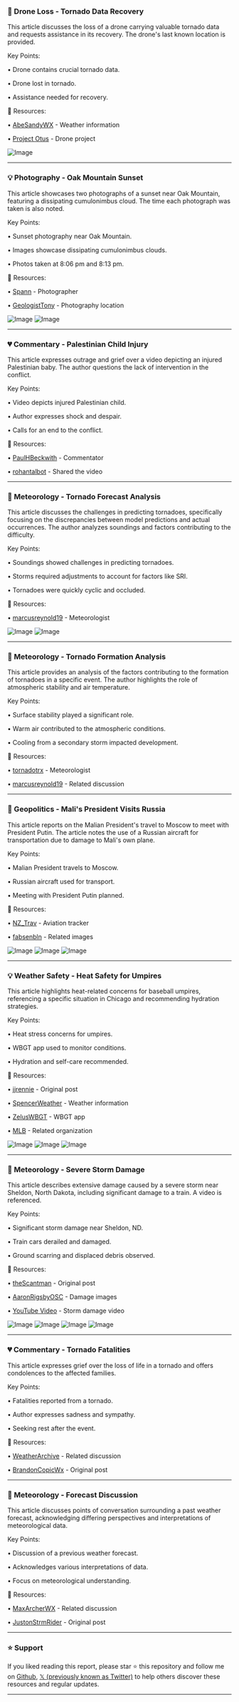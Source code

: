 ### 🤖 Drone Loss - Tornado Data Recovery

This article discusses the loss of a drone carrying valuable tornado data and requests assistance in its recovery.  The drone's last known location is provided.

Key Points:

• Drone contains crucial tornado data.

• Drone lost in tornado.

• Assistance needed for recovery.


🔗 Resources:

• [AbeSandyWX](https://x.com/AbeSandyWX) - Weather information

• [Project Otus](https://x.com/project_otus) - Drone project

![Image](https://pbs.twimg.com/media/GuAYQh9XcAAwOfW?format=jpg&name=small)


---

### 💡 Photography - Oak Mountain Sunset

This article showcases two photographs of a sunset near Oak Mountain, featuring a dissipating cumulonimbus cloud.  The time each photograph was taken is also noted.


Key Points:

• Sunset photography near Oak Mountain.

• Images showcase dissipating cumulonimbus clouds.

• Photos taken at 8:06 pm and 8:13 pm.


🔗 Resources:

• [Spann](https://x.com/spann) - Photographer

• [GeologistTony](https://x.com/GeologistTony) - Photography location


![Image](https://pbs.twimg.com/media/GuAy_itWwAA5RMZ?format=jpg&name=900x900)
![Image](https://pbs.twimg.com/media/GuAzOYdXEAAWFz6?format=jpg&name=small)


---

### 💔 Commentary - Palestinian Child Injury

This article expresses outrage and grief over a video depicting an injured Palestinian baby.  The author questions the lack of intervention in the conflict.

Key Points:

• Video depicts injured Palestinian child.

• Author expresses shock and despair.

• Calls for an end to the conflict.


🔗 Resources:

• [PaulHBeckwith](https://x.com/PaulHBeckwith) - Commentator

• [rohantalbot](https://x.com/rohantalbot) - Shared the video


---

### 🤖 Meteorology - Tornado Forecast Analysis

This article discusses the challenges in predicting tornadoes, specifically focusing on the discrepancies between model predictions and actual occurrences.  The author analyzes soundings and factors contributing to the difficulty.

Key Points:

• Soundings showed challenges in predicting tornadoes.

• Storms required adjustments to account for factors like SRI.

• Tornadoes were quickly cyclic and occluded.


🔗 Resources:

• [marcusreynold19](https://x.com/marcusreynold19) - Meteorologist

![Image](https://pbs.twimg.com/media/Gt_v_klXEAAWM_5?format=jpg&name=small)
![Image](https://pbs.twimg.com/media/Gt_wCuGW4AADXrU?format=jpg&name=small)


---

### 🤖 Meteorology - Tornado Formation Analysis

This article provides an analysis of the factors contributing to the formation of tornadoes in a specific event.  The author highlights the role of atmospheric stability and air temperature.

Key Points:

• Surface stability played a significant role.

• Warm air contributed to the atmospheric conditions.

• Cooling from a secondary storm impacted development.


🔗 Resources:

• [tornadotrx](https://x.com/tornadotrx) - Meteorologist

• [marcusreynold19](https://x.com/marcusreynold19) -  Related discussion


---

### 🤖 Geopolitics - Mali's President Visits Russia

This article reports on the Malian President's travel to Moscow to meet with President Putin. The article notes the use of a Russian aircraft for transportation due to damage to Mali's own plane.

Key Points:

• Malian President travels to Moscow.

• Russian aircraft used for transport.

• Meeting with President Putin planned.


🔗 Resources:

• [NZ_Trav](https://x.com/NZ_Trav) - Aviation tracker

• [fabsenbln](https://x.com/fabsenbln) - Related images

![Image](https://pbs.twimg.com/media/GuASJtyXkAAoTCr?format=jpg&name=900x900)
![Image](https://pbs.twimg.com/media/GuASLdDWsAAcnM1?format=jpg&name=360x360)
![Image](https://pbs.twimg.com/media/GuASMaNWkAAuYGU?format=jpg&name=360x360)


---

### 💡 Weather Safety - Heat Safety for Umpires

This article highlights heat-related concerns for baseball umpires, referencing a specific situation in Chicago and recommending hydration strategies.


Key Points:

• Heat stress concerns for umpires.

• WBGT app used to monitor conditions.

• Hydration and self-care recommended.


🔗 Resources:

• [jjrennie](https://x.com/jjrennie) -  Original post

• [SpencerWeather](https://x.com/SpencerWeather) -  Weather information

• [ZelusWBGT](https://x.com/ZelusWBGT) - WBGT app

• [MLB](https://x.com/MLB) - Related organization

![Image](https://pbs.twimg.com/media/Gt_mW17WkAAbah5?format=jpg&name=small)
![Image](https://pbs.twimg.com/media/Gt_mW2AWUAA1igx?format=jpg&name=360x360)
![Image](https://pbs.twimg.com/media/Gt_mW1_XEAAPn_O?format=jpg&name=small)


---

### 🤖 Meteorology - Severe Storm Damage

This article describes extensive damage caused by a severe storm near Sheldon, North Dakota, including significant damage to a train.  A video is referenced.

Key Points:

• Significant storm damage near Sheldon, ND.

• Train cars derailed and damaged.

• Ground scarring and displaced debris observed.


🔗 Resources:

• [theScantman](https://x.com/theScantman) -  Original post

• [AaronRigsbyOSC](https://x.com/AaronRigsbyOSC) -  Damage images

• [YouTube Video](https://youtube.com/watch?v=HvqEJEy3EH8) - Storm damage video

![Image](https://pbs.twimg.com/media/Gt-ZnUOXcAAaZC_?format=jpg&name=360x360)
![Image](https://pbs.twimg.com/media/Gt-ZnUNXIAA9TUJ?format=jpg&name=360x360)
![Image](https://pbs.twimg.com/media/Gt-ZnUNXoAASyNL?format=jpg&name=360x360)
![Image](https://pbs.twimg.com/media/Gt-ZnUMXMAAt7oP?format=jpg&name=360x360)


---

### 💔 Commentary - Tornado Fatalities

This article expresses grief over the loss of life in a tornado and offers condolences to the affected families.


Key Points:

• Fatalities reported from a tornado.

• Author expresses sadness and sympathy.

• Seeking rest after the event.


🔗 Resources:

• [WeatherArchive](https://x.com/WeatherArchive) - Related discussion

• [BrandonCopicWx](https://x.com/BrandonCopicWx) -  Original post


---

### 🤖 Meteorology - Forecast Discussion

This article discusses points of conversation surrounding a past weather forecast, acknowledging differing perspectives and interpretations of meteorological data.


Key Points:

• Discussion of a previous weather forecast.

• Acknowledges various interpretations of data.

• Focus on meteorological understanding.


🔗 Resources:

• [MaxArcherWX](https://x.com/MaxArcherWX) - Related discussion

• [JustonStrmRider](https://x.com/JustonStrmRider) - Original post


---

### ⭐️ Support

If you liked reading this report, please star ⭐️ this repository and follow me on [Github](https://github.com/Drix10), [𝕏 (previously known as Twitter)](https://x.com/DRIX_10_) to help others discover these resources and regular updates.

---
